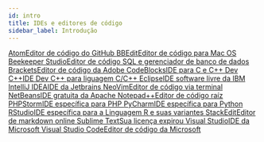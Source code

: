 ```yaml
---
id: intro
title: IDEs e editores de código
sidebar_label: Introdução
---
```


<a class="link-block" href="https://atom.io/" target="_blank">
  <i class="fas fa-link"></i>
  <span>Atom</span>Editor de código do GitHub
</a>

<a class="link-block" href="https://www.barebones.com/products/bbedit/" target="_blank">
  <i class="fas fa-link"></i>
  <span>BBEdit</span>Editor de código para Mac OS
</a>

<a class="link-block" href="https://www.beekeeperstudio.io/" target="_blank">
  <i class="fas fa-link"></i>
  <span>Beekeeper Studio</span>Editor de código SQL e gerenciador de banco de dados
</a>

<a class="link-block" href="http://brackets.io/" target="_blank">
  <i class="fas fa-link"></i>
  <span>Brackets</span>Editor de código da Adobe
</a>

<a class="link-block" href="http://www.codeblocks.org/" target="_blank">
  <i class="fas fa-link"></i>
  <span>CodeBlocks</span>IDE para C e C++
</a>

<a class="link-block" href="https://sourceforge.net/projects/orwelldevcpp/" target="_blank">
  <i class="fas fa-link"></i>
  <span>Dev C++</span>IDE Dev C++ para liguagem C/C++
</a>

<a class="link-block" href="https://www.eclipse.org/downloads/" target="_blank">
  <i class="fas fa-link"></i>
  <span>Eclipse</span>IDE software livre da IBM
</a>

<a class="link-block" href="https://www.jetbrains.com/idea/" target="_blank">
  <i class="fas fa-link"></i>
  <span>IntelliJ IDEA</span>IDE da Jetbrains
</a>

<a class="link-block" href="https://neovim.io/" target="_blank">
  <i class="fas fa-link"></i>
  <span>NeoVim</span>Editor de código via terminal
</a>

<a class="link-block" href="https://netbeans.org/" target="_blank">
  <i class="fas fa-link"></i>
  <span>NetBeans</span>IDE gratuita da Apache
</a>

<a class="link-block" href="https://notepad-plus-plus.org/" target="_blank">
  <i class="fas fa-link"></i>
  <span>Notepad++</span>Editor de código raíz
</a>

<a class="link-block" href="https://www.jetbrains.com/phpstorm/" target="_blank">
  <i class="fas fa-link"></i>
  <span>PHPStorm</span>IDE específica para PHP
</a>

<a class="link-block" href="https://www.jetbrains.com/pycharm/" target="_blank">
  <i class="fas fa-link"></i>
  <span>PyCharm</span>IDE específica para Python
</a>

<a class="link-block" href="https://www.rstudio.com/products/rstudio/download/#download" target="_blank">
  <i class="fas fa-link"></i>
  <span>RStudio</span>IDE específica
para a Linguagem R e suas variantes
</a>

<a class="link-block" href="https://stackedit.io/" target="_blank">
  <i class="fas fa-link"></i>
  <span>StackEdit</span>Editor de markdown online
</a>

<a class="link-block" href="https://www.sublimetext.com/" target="_blank">
  <i class="fas fa-link"></i>
  <span>Sublime Text</span>Sua licença expirou
</a>

<a class="link-block" href="https://visualstudio.microsoft.com/pt-br/vs/" target="_blank">
  <i class="fas fa-link"></i>
  <span>Visual Studio</span>IDE da Microsoft
</a>

<a class="link-block" href="https://code.visualstudio.com/" target="_blank">
  <i class="fas fa-link"></i>
  <span>Visual Studio Code</span>Editor de código da Microsoft
</a>
